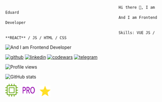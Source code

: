                                                       Hi there 👋, I am Eduard
                                                      And I am Frontend Developer

                                                      Skills: VUE JS / **REACT** / JS / HTML / CSS

![And I am Frontend Developer](https://img.shields.io/endpoint?url=<URL>&style<STYLE>)

[<img src='https://cdn.jsdelivr.net/npm/simple-icons@3.0.1/icons/github.svg' alt='github' height='40'>](https://github.com/Eduard-Mychka)  [<img src='https://cdn.jsdelivr.net/npm/simple-icons@3.0.1/icons/linkedin.svg' alt='linkedin' height='40'>](https://www.linkedin.com/in/https://www.linkedin.com/in/eduard-mychka-3055851a4//)  [<img src='https://cdn.jsdelivr.net/npm/simple-icons@3.0.1/icons/codewars.svg' alt='codewars' height='40'>](https://www.codewars.com/users/Eduard-Mychka)  [<img src='https://cdn.jsdelivr.net/npm/simple-icons@3.0.1/icons/telegram.svg' alt='telegram' height='40'>](https://t.me/edkowich)  

![Profile views](https://gpvc.arturio.dev/Eduard-Mychka)  

![GitHub stats](https://github-readme-stats.vercel.app/api?username=Eduard-Mychka&show_icons=true&theme=radical)

<a href='https://docs.github.com/en/developers'><img src='https://raw.githubusercontent.com/acervenky/animated-github-badges/master/assets/devbadge.gif' width='40' height='40'></a> <a href='https://github.com/pricing'><img src='https://raw.githubusercontent.com/acervenky/animated-github-badges/master/assets/pro.gif' width='40' height='40'></a> <a href='https://stars.github.com/'><img src='https://raw.githubusercontent.com/acervenky/animated-github-badges/master/assets/starbadge.gif' width='35' height='35'></a> 


